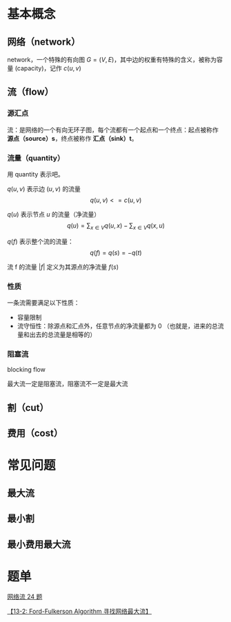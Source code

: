 # 基本概念

## 网络（network）

network，一个特殊的有向图 $G = (V, E)$​，其中边的权重有特殊的含义，被称为容量 (capacity)，记作 $c(u, v)$



## 流（flow）

### 源汇点

流：是网络的一个有向无环子图，每个流都有一个起点和一个终点：起点被称作 **源点（source）s**，终点被称作 **汇点（sink）t**。



### 流量（quantity）

用 quantity 表示吧。

$q(u, v)$ 表示边 $(u, v)$​ 的流量
$$
q(u, v) <= c(u, v)
$$


$q(u)$ 表示节点 $u$​ 的流量（净流量）
$$
q(u) = \sum_{x \in V}{q(u, x)} - \sum_{x \in V}{q(x, u)}
$$


$q(f)$ 表示整个流的流量：
$$
q(f) = q(s) = -q(t)
$$




流 f 的流量 $|f|$ 定义为其源点的净流量 $f(s)$



### 性质

一条流需要满足以下性质：

- 容量限制
- 流守恒性：除源点和汇点外，任意节点的净流量都为 0 （也就是，进来的总流量和出去的总流量是相等的）



### 阻塞流

blocking flow

最大流一定是阻塞流，阻塞流不一定是最大流

## 割（cut）



## 费用（cost）



# 常见问题

## 最大流



## 最小割



## 最小费用最大流



# 题单

[网络流 24 题](https://loj.ac/p?tagIds=30)



[【13-2: Ford-Fulkerson Algorithm 寻找网络最大流】](https://www.bilibili.com/video/BV1Pv41157xh?vd_source=df7e68e4ec861c93992b5b71d7e56949)

